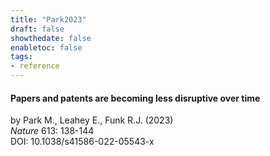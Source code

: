 ```yaml
---
title: "Park2023"
draft: false
showthedate: false
enabletoc: false
tags:
- reference
---
```


#### **Papers and patents are becoming less disruptive over time**     
by Park M., Leahey E., Funk R.J. (2023)         
*Nature* 613: 138-144       
DOI: 10.1038/s41586-022-05543-x     


